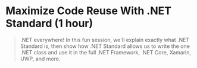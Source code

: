 # Maximize Code Reuse With .NET Standard (1 hour)

> .NET everywhere! In this fun session, we'll explain exactly what .NET Standard is, then show how .NET Standard allows us to write the one .NET class and use it in the full .NET Framework, .NET Core, Xamarin, UWP, and more.